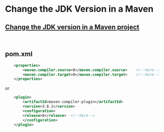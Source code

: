 # Change the JDK Version in a Maven

## [Change the JDK version in a Maven project](https://www.jetbrains.com/help/idea/maven-support.html#change_jdk)   
<br>

## pom.xml
```xml
    <properties>
        <maven.compiler.source>8</maven.compiler.source>    <!--here-->
        <maven.compiler.target>8</maven.compiler.target>    <!--here-->
    </properties>
```
or
```xml
    <plugin>
        <artifactId>maven-compiler-plugin</artifactId>
        <version>3.8.1</version>
        <configuration>
        <release>8</release>  <!--here-->
        </configuration>
    </plugin>
```